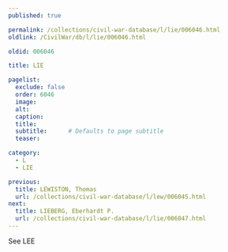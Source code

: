 ```yaml
---
published: true

permalink: /collections/civil-war-database/l/lie/006046.html
oldlink: /CivilWar/db/l/lie/006046.html

oldid: 006046

title: LIE

pagelist:
  exclude: false
  order: 6046
  image: 
  alt:
  caption:
  title:
  subtitle:      # Defaults to page subtitle
  teaser:

category: 
  - L 
  - LIE

previous:
  title: LEWISTON, Thomas
  url: /collections/civil-war-database/l/lew/006045.html  
next:
  title: LIEBERG, Eberhardt P.
  url: /collections/civil-war-database/l/lie/006047.html   
---
```

See LEE